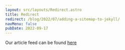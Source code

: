 ```yaml
---
layout: src/layouts/Redirect.astro
title: Redirect
redirect: /blog/2022/07/adding-a-sitemap-to-jekyll/
navMenu: false
pubDate: 2022-09-17
---
```

<div>
Our article feed can be found <a href="/blog/2022/07/adding-a-sitemap-to-jekyll/">here</a>
</div>
